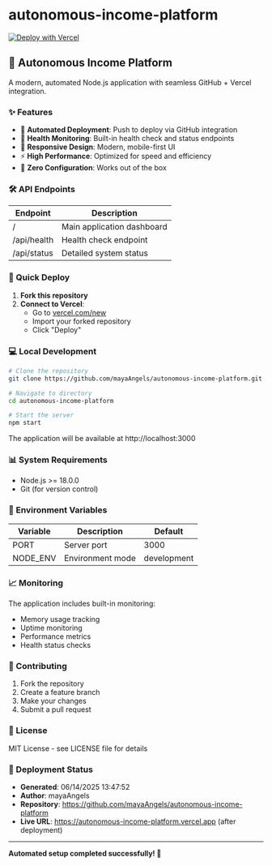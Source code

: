 ﻿# autonomous-income-platform

[![Deploy with Vercel](https://vercel.com/button)](https://vercel.com/new/clone?repository-url=https://github.com/mayaAngels/autonomous-income-platform)

## 🚀 Autonomous Income Platform

A modern, automated Node.js application with seamless GitHub + Vercel integration.

### ✨ Features

- 🎯 **Automated Deployment**: Push to deploy via GitHub integration
- 🏥 **Health Monitoring**: Built-in health check and status endpoints  
- 📱 **Responsive Design**: Modern, mobile-first UI
- ⚡ **High Performance**: Optimized for speed and efficiency
- 🔧 **Zero Configuration**: Works out of the box

### 🛠️ API Endpoints

| Endpoint | Description |
|----------|-------------|
| / | Main application dashboard |
| /api/health | Health check endpoint |
| /api/status | Detailed system status |

### 🚀 Quick Deploy

1. **Fork this repository**
2. **Connect to Vercel**:
   - Go to [vercel.com/new](https://vercel.com/new)
   - Import your forked repository
   - Click "Deploy"

### 💻 Local Development

```bash
# Clone the repository
git clone https://github.com/mayaAngels/autonomous-income-platform.git

# Navigate to directory
cd autonomous-income-platform

# Start the server
npm start
```

The application will be available at http://localhost:3000

### 📊 System Requirements

- Node.js >= 18.0.0
- Git (for version control)

### 🔧 Environment Variables

| Variable | Description | Default |
|----------|-------------|---------|
| PORT | Server port | 3000 |
| NODE_ENV | Environment mode | development |

### 📈 Monitoring

The application includes built-in monitoring:

- Memory usage tracking
- Uptime monitoring  
- Performance metrics
- Health status checks

### 🤝 Contributing

1. Fork the repository
2. Create a feature branch
3. Make your changes
4. Submit a pull request

### 📝 License

MIT License - see LICENSE file for details

### 🎯 Deployment Status

- **Generated**: 06/14/2025 13:47:52
- **Author**: mayaAngels
- **Repository**: https://github.com/mayaAngels/autonomous-income-platform
- **Live URL**: https://autonomous-income-platform.vercel.app (after deployment)

---

**Automated setup completed successfully! 🎉**
